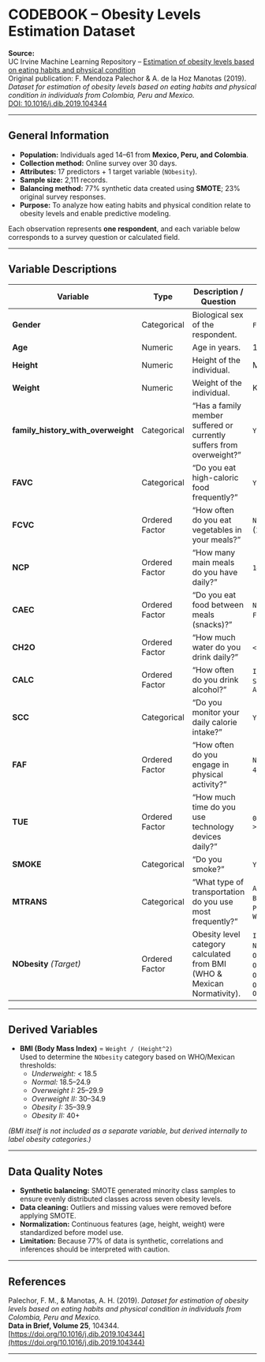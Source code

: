 # CODEBOOK – Obesity Levels Estimation Dataset

**Source:**  
UC Irvine Machine Learning Repository – [Estimation of obesity levels based on eating habits and physical condition](https://archive.ics.uci.edu/dataset/544/estimation+of+obesity+levels+based+on+eating+habits+and+physical+condition)  
Original publication: F. Mendoza Palechor & A. de la Hoz Manotas (2019). *Dataset for estimation of obesity levels based on eating habits and physical condition in individuals from Colombia, Peru and Mexico.*  
[DOI: 10.1016/j.dib.2019.104344](https://doi.org/10.1016/j.dib.2019.104344)

---

## General Information

- **Population:** Individuals aged 14–61 from **Mexico, Peru, and Colombia**.  
- **Collection method:** Online survey over 30 days.  
- **Attributes:** 17 predictors + 1 target variable (`NObesity`).  
- **Sample size:** 2,111 records.  
- **Balancing method:** 77% synthetic data created using **SMOTE**; 23% original survey responses.  
- **Purpose:** To analyze how eating habits and physical condition relate to obesity levels and enable predictive modeling.  

Each observation represents **one respondent**, and each variable below corresponds to a survey question or calculated field.

---

## Variable Descriptions

| Variable | Type | Description / Question | Possible Values or Units |
|-----------|------|------------------------|---------------------------|
| **Gender** | Categorical | Biological sex of the respondent. | `Female`, `Male` |
| **Age** | Numeric | Age in years. | 14–61 |
| **Height** | Numeric | Height of the individual. | Meters (m) |
| **Weight** | Numeric | Weight of the individual. | Kilograms (kg) |
| **family_history_with_overweight** | Categorical | “Has a family member suffered or currently suffers from overweight?” | `Yes`, `No` |
| **FAVC** | Categorical | “Do you eat high-caloric food frequently?” | `Yes`, `No` |
| **FCVC** | Ordered Factor | “How often do you eat vegetables in your meals?” | `Never` (1), `Sometimes` (2), `Always` (3) |
| **NCP** | Ordered Factor | “How many main meals do you have daily?” | `1–2`, `3`, `More_than_3` |
| **CAEC** | Ordered Factor | “Do you eat food between meals (snacks)?” | `No`, `Sometimes`, `Frequently`, `Always` |
| **CH2O** | Ordered Factor | “How much water do you drink daily?” | `<1L`, `1–2L`, `>2L` |
| **CALC** | Ordered Factor | “How often do you drink alcohol?” | `I_do_not_drink`, `Sometimes`, `Frequently`, `Always` |
| **SCC** | Categorical | “Do you monitor your daily calorie intake?” | `Yes`, `No` |
| **FAF** | Ordered Factor | “How often do you engage in physical activity?” | `None`, `1–2_days`, `2–4_days`, `4–5_days` |
| **TUE** | Ordered Factor | “How much time do you use technology devices daily?” | `0–2_hours`, `3–5_hours`, `>5_hours` |
| **SMOKE** | Categorical | “Do you smoke?” | `Yes`, `No` |
| **MTRANS** | Categorical | “What type of transportation do you use most frequently?” | `Automobile`, `Motorbike`, `Bike`, `Public_Transportation`, `Walking` |
| **NObesity** *(Target)* | Ordered Factor | Obesity level category calculated from BMI (WHO & Mexican Normativity). | `Insufficient_Weight`, `Normal_Weight`, `Overweight_Level_I`, `Overweight_Level_II`, `Obesity_Type_I`, `Obesity_Type_II`, `Obesity_Type_III` |

---

## Derived Variables

- **BMI (Body Mass Index)** = `Weight / (Height^2)`  
  Used to determine the `NObesity` category based on WHO/Mexican thresholds:  
  - *Underweight:* < 18.5  
  - *Normal:* 18.5–24.9  
  - *Overweight I:* 25–29.9  
  - *Overweight II:* 30–34.9  
  - *Obesity I:* 35–39.9  
  - *Obesity II:* 40+  

*(BMI itself is not included as a separate variable, but derived internally to label obesity categories.)*

---

## Data Quality Notes

- **Synthetic balancing:** SMOTE generated minority class samples to ensure evenly distributed classes across seven obesity levels.  
- **Data cleaning:** Outliers and missing values were removed before applying SMOTE.  
- **Normalization:** Continuous features (age, height, weight) were standardized before model use.  
- **Limitation:** Because 77% of data is synthetic, correlations and inferences should be interpreted with caution.

---

## References

Palechor, F. M., & Manotas, A. H. (2019). *Dataset for estimation of obesity levels based on eating habits and physical condition in individuals from Colombia, Peru and Mexico.*  
**Data in Brief, Volume 25**, 104344.  
[https://doi.org/10.1016/j.dib.2019.104344](https://doi.org/10.1016/j.dib.2019.104344)

---
